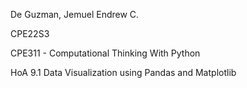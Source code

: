 De Guzman, Jemuel Endrew C.

CPE22S3

CPE311 - Computational Thinking With Python

HoA 9.1 Data Visualization using Pandas and Matplotlib
